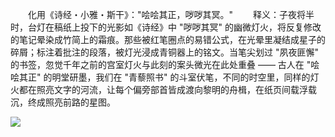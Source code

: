 　　化用《诗经・小雅・斯干》："哙哙其正，哕哕其冥。"
　　释义：子夜将半时，台灯在稿纸上投下的光影如《诗经》中 "哕哕其冥" 的幽微灯火，将反复修改的笔记晕染成竹简上的霜痕。那些被红笔圈点的易错公式，在光晕里凝结成星子的碎屑；标注着批注的段落，被灯光浸成青铜器上的铭文。当笔尖划过 "夙夜匪懈" 的书签，忽觉千年之前的宫室灯火与此刻的案头微光在此处重叠 —— 古人在 "哙哙其正" 的明堂研墨，我们在 "青藜照书" 的斗室伏笔，不同的时空里，同样的灯火都在照亮文字的河流，让每个偏旁部首皆成渡向黎明的舟楫，在纸页间载浮载沉，终成照亮前路的星图。

<img src="https://cdn-ak.f.st-hatena.com/images/fotolife/f/fox6/20250522/20250522104606.jpg">
